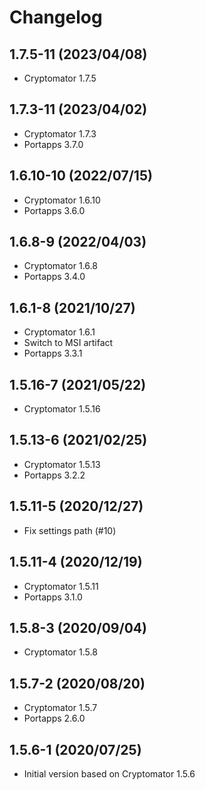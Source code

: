 # Changelog

## 1.7.5-11 (2023/04/08)

* Cryptomator 1.7.5

## 1.7.3-11 (2023/04/02)

* Cryptomator 1.7.3
* Portapps 3.7.0

## 1.6.10-10 (2022/07/15)

* Cryptomator 1.6.10
* Portapps 3.6.0

## 1.6.8-9 (2022/04/03)

* Cryptomator 1.6.8
* Portapps 3.4.0

## 1.6.1-8 (2021/10/27)

* Cryptomator 1.6.1
* Switch to MSI artifact
* Portapps 3.3.1

## 1.5.16-7 (2021/05/22)

* Cryptomator 1.5.16

## 1.5.13-6 (2021/02/25)

* Cryptomator 1.5.13
* Portapps 3.2.2

## 1.5.11-5 (2020/12/27)

* Fix settings path (#10)

## 1.5.11-4 (2020/12/19)

* Cryptomator 1.5.11
* Portapps 3.1.0

## 1.5.8-3 (2020/09/04)

* Cryptomator 1.5.8

## 1.5.7-2 (2020/08/20)

* Cryptomator 1.5.7
* Portapps 2.6.0

## 1.5.6-1 (2020/07/25)

* Initial version based on Cryptomator 1.5.6
